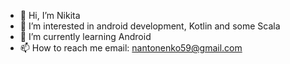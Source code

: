 - 👋 Hi, I’m Nikita
- 👀 I’m interested in android development, Kotlin and some Scala
- 🌱 I’m currently learning Android
- 📫 How to reach me email: nantonenko59@gmail.com

<!---
nantonenko/nantonenko is a ✨ special ✨ repository because its `README.md` (this file) appears on your GitHub profile.
You can click the Preview link to take a look at your changes.
--->
